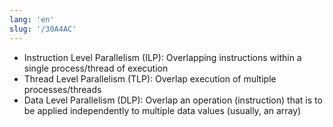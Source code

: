 ```yaml
---
lang: 'en'
slug: '/30A4AC'
---
```


- Instruction Level Parallelism (ILP): Overlapping instructions within a single process/thread of execution
- Thread Level Parallelism (TLP): Overlap execution of multiple processes/threads
- Data Level Parallelism (DLP): Overlap an operation (instruction) that is to be applied independently to multiple data values (usually, an array)
